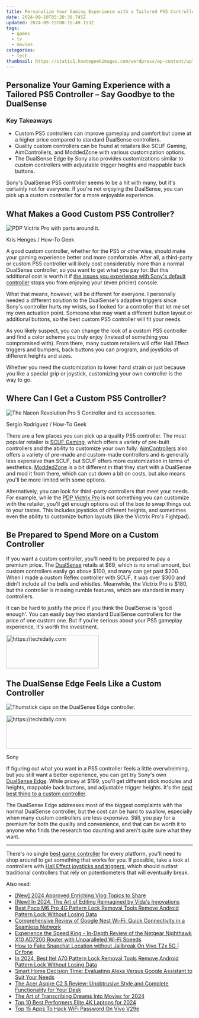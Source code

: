```yaml
---
title: Personalize Your Gaming Experience with a Tailored PS5 Controller – Say Goodbye to the DualSense
date: 2024-09-10T05:20:30.745Z
updated: 2024-09-15T08:15:49.153Z
tags:
  - games
  - tv
  - movies
categories:
  - tech
thumbnail: https://static1.howtogeekimages.com/wordpress/wp-content/uploads/2024/07/53330050654_2416218d5f_o.jpg
---
```


## Personalize Your Gaming Experience with a Tailored PS5 Controller – Say Goodbye to the DualSense

### Key Takeaways

* Custom PS5 controllers can improve gameplay and comfort but come at a higher price compared to standard DualSense controllers.
* Quality custom controllers can be found at retailers like SCUF Gaming, AimControllers, and ModdedZone with various customization options.
* The DualSense Edge by Sony also provides customizations similar to custom controllers with adjustable trigger heights and mappable back buttons.

 Sony's DualSense PS5 controller seems to be a hit with many, but it's certainly not for everyone. If you're not enjoying the DualSense, you can pick up a custom controller for a more enjoyable experience.

##  What Makes a Good Custom PS5 Controller?

![PDP Victrix Pro with parts around it.](https://static1.howtogeekimages.com/wordpress/wp-content/uploads/2024/07/pdp-victrix-pro-3.jpg) 

Kris Henges / How-To Geek

 A good custom controller, whether for the PS5 or otherwise, should make your gaming experience better and more comfortable. After all, a third-party or custom PS5 controller will likely cost considerably more than a normal DualSense controller, so you want to get what you pay for. But this additional cost is worth it if [the issues you experience with Sony's default controller](https://extra-tips.techidaily.com/chart-your-course-to-adventure-the-comprehensive-guide-to-vr-tours-for-2024/) stops you from enjoying your (even pricier) console.

 What that means, however, will be different for everyone. I personally needed a different solution to the DualSense's adaptive triggers since Sony's controller hurts my wrists, so I looked for a controller that let me set my own actuation point. Someone else may want a different button layout or additional buttons, so the best custom PS5 controller will fit your needs.

 As you likely suspect, you can change the look of a custom PS5 controller and find a color scheme you truly enjoy (instead of something you compromised with). From there, many custom retailers will offer Hall Effect triggers and bumpers, back buttons you can program, and joysticks of different heights and sizes.

 Whether you need the customization to lower hand strain or just because you like a special grip or joystick, customizing your own controller is the way to go.

##  Where Can I Get a Custom PS5 Controller?

![The Nacon Revolution Pro 5 Controller and its accessories.](https://static1.howtogeekimages.com/wordpress/wp-content/uploads/2024/07/53329709296_b4c6d167ae_o.jpg) 

Sergio Rodriguez / How-To Geek

 There are a few places you can pick up a quality PS5 controller. The most popular retailer is [SCUF Gaming](https://scufgaming.com/playstation5), which offers a variety of pre-built controllers and the ability to customize your own fully. [AimControllers](https://us.aimcontrollers.com/) also offers a variety of pre-made and custom-made controllers and is generally less expensive than SCUF, but SCUF offers more customization in terms of aesthetics. [ModdedZone](https://moddedzone.com/products/playstation-5-customizer) is a bit different in that they start with a DualSense and mod it from there, which can cut down a bit on costs, but also means you'll be more limited with some options.

 Alternatively, you can look for third-party controllers that meet your needs. For example, while the [PDP Victrix Pro](https://www.amazon.com/gp/product/B0CRZ7KFKZ?th=1&tag=hotoge-20&ascsubtag=UUhtgUeUpU2004061&asc%5Frefurl=https%3A%2F%2Fwww.howtogeek.com%2Fdualsense-not-doing-it-for-you-get-a-custom-ps5-controller-instead%2F&asc%5Fcampaign=Evergreen) is not something you can customize with the retailer, you'll get enough options out of the box to swap things out to your tastes. This includes joysticks of different heights, and sometimes even the ability to customize button layouts (like the Victrix Pro's Fightpad).

##  Be Prepared to Spend More on a Custom Controller

 If you want a custom controller, you'll need to be prepared to pay a premium price. The [DualSense](https://www.amazon.com/PlayStation-DualSense%C2%AE-Wireless-Controller-Midnight-5/dp/B0CQKKHT5J?tag=hotoge-20&ascsubtag=UUhtgUeUpU2004061&asc%5Frefurl=https%3A%2F%2Fwww.howtogeek.com%2Fdualsense-not-doing-it-for-you-get-a-custom-ps5-controller-instead%2F&asc%5Fcampaign=Evergreen) retails at $69, which is no small amount, but custom controllers easily go above $100, and many can get past $200\. When I made a custom Reflex controller with SCUF, it was over $300 and didn't include all the bells and whistles. Meanwhile, the Victrix Pro is $180, but the controller is missing rumble features, which are standard in many controllers.

 It can be hard to justify the price if you think the DualSense is 'good enough'. You can easily buy two standard DualSense controllers for the price of one custom one. But if you're serious about your PS5 gameplay experience, it's worth the investment.

<!-- affiliate ads begin -->
<a href="https://bluettius.sjv.io/c/5597632/2139120/17108" target="_top" id="2139120">
  <img src="//a.impactradius-go.com/display-ad/17108-2139120" border="0" alt="https://techidaily.com" width="250" height="90"/>
</a>
<img height="0" width="0" src="https://bluettius.sjv.io/i/5597632/2139120/17108" style="position:absolute;visibility:hidden;" border="0" />
<!-- affiliate ads end -->

##  The DualSense Edge Feels Like a Custom Controller

![Thumstick caps on the DualSense Edge controller.](https://static1.howtogeekimages.com/wordpress/wp-content/uploads/2024/02/dualsense_thumstick_caps.jpg) 

<!-- affiliate ads begin -->
<a href="https://appsumo.8odi.net/c/5597632/2132162/7443" target="_top" id="2132162">
  <img src="//a.impactradius-go.com/display-ad/7443-2132162" border="0" alt="https://techidaily.com" width="728" height="90"/>
</a>
<img height="0" width="0" src="https://appsumo.8odi.net/i/5597632/2132162/7443" style="position:absolute;visibility:hidden;" border="0" />
<!-- affiliate ads end -->

Sony

 If figuring out what you want in a PS5 controller feels a little overwhelming, but you still want a better experience, you can get try Sony's own [DualSense Edge](https://amazon.com/dp/B0BSYFB99D?tag=hotoge-20&ascsubtag=UUhtgUeUpU2004061&asc%5Frefurl=https%3A%2F%2Fwww.howtogeek.com%2Fdualsense-not-doing-it-for-you-get-a-custom-ps5-controller-instead%2F&asc%5Fcampaign=Evergreen). While pricey at $199, you'll get different stick modules and heights, mappable back buttons, and adjustable trigger heights. It's the [next best thing to a custom controller](https://unlock-android.techidaily.com/full-guide-to-unlock-your-google-pixel-8-by-drfone-android/).

 The DualSense Edge addresses most of the biggest complaints with the normal DualSense controller, but the cost can be hard to swallow, especially when many custom controllers are less expensive. Still, you pay for a premium for both the quality and convenience, and that can be worth it to anyone who finds the research too daunting and aren't quite sure what they want.

---

 There's no single [best game controller](https://hardware-reviews.techidaily.com/unlocking-the-potential-of-computer-components-with-toms-gear-guides/) for every platform, you'll need to shop around to get something that works for you. If possible, take a look at controllers with [Hall Effect joysticks and triggers](https://youtube-blog.techidaily.com/esthetic-alignment-for-online-glamour-content-for-2024/), which should outlast traditional controllers that rely on potentiometers that will eventually break.

<ins class="adsbygoogle"
     style="display:block"
     data-ad-format="autorelaxed"
     data-ad-client="ca-pub-7571918770474297"
     data-ad-slot="1223367746"></ins>

<ins class="adsbygoogle"
     style="display:block"
     data-ad-client="ca-pub-7571918770474297"
     data-ad-slot="8358498916"
     data-ad-format="auto"
     data-full-width-responsive="true"></ins>

<span class="atpl-alsoreadstyle">Also read:</span>
<div><ul>
<li><a href="https://facebook-video-share.techidaily.com/new-2024-approved-enriching-vlog-topics-to-share/"><u>[New] 2024 Approved Enriching Vlog Topics to Share</u></a></li>
<li><a href="https://article-helps.techidaily.com/new-in-2024-the-art-of-editing-reimagined-by-vidas-innovations/"><u>[New] In 2024, The Art of Editing Reimagined by Vida's Innovations</u></a></li>
<li><a href="https://easy-unlock-android.techidaily.com/best-poco-m6-pro-4g-pattern-lock-removal-tools-remove-android-pattern-lock-without-losing-data-by-drfone-android/"><u>Best Poco M6 Pro 4G Pattern Lock Removal Tools Remove Android Pattern Lock Without Losing Data</u></a></li>
<li><a href="https://buynow-marvelous.techidaily.com/comprehensive-review-of-google-nest-wi-fi-quick-connectivity-in-a-seamless-network/"><u>Comprehensive Review of Google Nest Wi-Fi: Quick Connectivity in a Seamless Network</u></a></li>
<li><a href="https://buynow-marvelous.techidaily.com/experience-the-speed-king-in-depth-review-of-the-netgear-nighthawk-x10-ad7200-router-with-unparalleled-wi-fi-speeds/"><u>Experience the Speed King - In-Depth Review of the Netgear Nighthawk X10 AD7200 Router with Unparalleled Wi-Fi Speeds</u></a></li>
<li><a href="https://location-social.techidaily.com/how-to-fake-snapchat-location-without-jailbreak-on-vivo-t2x-5g-drfone-by-drfone-virtual-android/"><u>How to Fake Snapchat Location without Jailbreak On Vivo T2x 5G | Dr.fone</u></a></li>
<li><a href="https://unlock-android.techidaily.com/in-2024-best-itel-a70-pattern-lock-removal-tools-remove-android-pattern-lock-without-losing-data-by-drfone-android/"><u>In 2024, Best Itel A70 Pattern Lock Removal Tools Remove Android Pattern Lock Without Losing Data</u></a></li>
<li><a href="https://buynow-marvelous.techidaily.com/smart-home-decision-time-evaluating-alexa-versus-google-assistant-to-suit-your-needs/"><u>Smart Home Decision Time: Evaluating Alexa Versus Google Assistant to Suit Your Needs</u></a></li>
<li><a href="https://buynow-marvelous.techidaily.com/the-acer-aspire-c2-5-review-unobtrusive-style-and-complete-functionality-for-your-desk/"><u>The Acer Aspire C2 5 Review: Unobtrusive Style and Complete Functionality for Your Desk</u></a></li>
<li><a href="https://some-skills.techidaily.com/the-art-of-transcribing-dreams-into-movies-for-2024/"><u>The Art of Transcribing Dreams Into Movies for 2024</u></a></li>
<li><a href="https://fox-direct.techidaily.com/top-10-best-performers-elite-4k-laptops-for-2024/"><u>Top 10 Best Performers Elite 4K Laptops for 2024</u></a></li>
<li><a href="https://android-unlock.techidaily.com/top-15-apps-to-hack-wifi-password-on-vivo-v29e-by-drfone-android/"><u>Top 15 Apps To Hack WiFi Password On Vivo V29e</u></a></li>
</ul></div>

